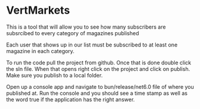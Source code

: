 # VertMarkets

This is a tool that will allow you to 
see how many subscribers are subsrcibed
to every category of magazines published

Each user that shows up in our list must 
be subscribed to at least one magazine
in each category.

To run the code pull the project from
github. Once that is done double click
the sln file. When that opens right
click on the project and click on publish. Make sure you
publish to a local folder. 

Open up a console app and navigate to bun/release/net6.0 file
of where you published at. Run the console and you should
see a time stamp as well as the word true if the application
has the right answer. 
